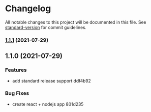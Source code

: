 # Changelog

All notable changes to this project will be documented in this file. See [standard-version](https://github.com/conventional-changelog/standard-version) for commit guidelines.

### [1.1.1](https://github.com/gajojr/shoe-store2/compare/v1.1.0...v1.1.1) (2021-07-29)

## 1.1.0 (2021-07-29)


### Features

* add standard release support ddf4b92


### Bug Fixes

* create react + nodejs app 801d235
